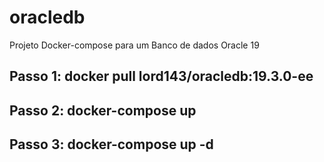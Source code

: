 # oracledb
Projeto Docker-compose para um Banco de dados Oracle 19

## Passo 1: docker pull lord143/oracledb:19.3.0-ee
## Passo 2: docker-compose up
## Passo 3: docker-compose up -d
